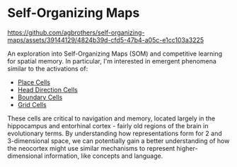 # Self-Organizing Maps


https://github.com/agbrothers/self-organizing-maps/assets/39144129/4824b39d-cfd5-47b4-a05c-e1cc103a3225


An exploration into Self-Organizing Maps (SOM) and competitive learning for spatial memory. In particular, 
I'm interested in emergent phenomena similar to the activations of:
* [Place Cells](https://en.wikipedia.org/wiki/Place_cell)
* [Head Direction Cells](https://en.wikipedia.org/wiki/Head_direction_cell)
* [Boundary Cells](https://en.wikipedia.org/wiki/Boundary_cell)
* [Grid Cells](https://en.wikipedia.org/wiki/Grid_cell)

These cells are critical to navigation and memory, located largely in the hippocampus and entorhinal cortex - fairly 
old regions of the brain in evolutionary terms. By understanding how representations form for 2 and 3-dimensional 
space, we can potentially gain a better understanding of how the neocortex might use similar mechanisms to represent 
higher-dimensional information, like concepts and language. 
